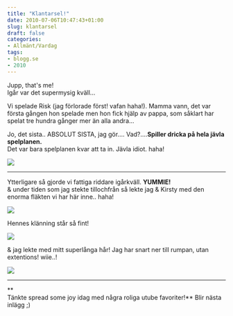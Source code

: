 ```yaml
---
title: "Klantarsel!"
date: 2010-07-06T10:47:43+01:00
slug: klantarsel
draft: false
categories:
- Allmänt/Vardag
tags:
- blogg.se
- 2010
---
```

Jupp, that's me!  
Igår var det supermysig kväll...  
  
Vi spelade Risk (jag förlorade först! vafan haha!). Mamma vann, det var första gången hon spelade men hon fick hjälp av pappa, som såklart har spelat tre hundra gånger mer än alla andra...  
  
Jo, det sista.. ABSOLUT SISTA, jag gör.... Vad?....**Spiller dricka på hela jävla spelplanen.**  
Det var bara spelplanen kvar att ta in. Jävla idiot. haha!  
  
  
  
  
  
![](/assets/images/blogg.se/dsc06068_96965686.jpg)  
  
  

* * *

Ytterligare så gjorde vi fattiga riddare igårkväll. **YUMMIE!**  
& under tiden som jag stekte tillochfrån så lekte jag & Kirsty med den enorma fläkten vi har här inne.. haha!  
  

![](/assets/images/blogg.se/dsc06064_96965595.jpg)

  
  

Hennes klänning står så fint!

![](/assets/images/blogg.se/dsc06063_96965858.jpg)

  
  
  
  
  

& jag lekte med mitt superlånga hår! Jag har snart ner till rumpan, utan extentions! wiie..!  
  
  
![](/assets/images/blogg.se/dsc06067_96965656.jpg)

  
  
  
  

* * *

  
  
  
**  
Tänkte spread some joy idag med några roliga utube favoriter!** Blir nästa inlägg ;)